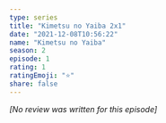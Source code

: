 ```yaml
---
type: series
title: "Kimetsu no Yaiba 2x1"
date: "2021-12-08T10:56:22"
name: "Kimetsu no Yaiba"
season: 2
episode: 1
rating: 1
ratingEmoji: "⭐️"
share: false
---
```


_[No review was written for this episode]_

